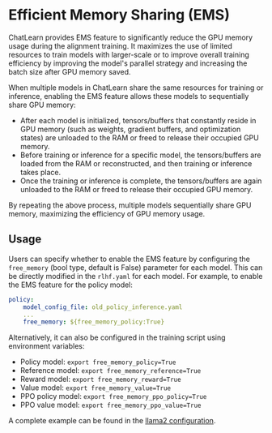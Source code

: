 # Efficient Memory Sharing (EMS)

ChatLearn provides EMS feature to significantly reduce the GPU memory usage during the alignment training. 
It maximizes the use of limited resources to train models with larger-scale or to improve overall training efficiency by improving the model's parallel strategy and increasing the batch size after GPU memory saved.

When multiple models in ChatLearn share the same resources for training or inference, enabling the EMS feature allows these models to sequentially share GPU memory:
- After each model is initialized, tensors/buffers that constantly reside in GPU memory (such as weights, gradient buffers, and optimization states) are unloaded to the RAM or freed to release their occupied GPU memory.
- Before training or inference for a specific model, the tensors/buffers are loaded from the RAM or reconstructed, and then training or inference takes place.
- Once the training or inference is complete, the tensors/buffers are again unloaded to the RAM or freed to release their occupied GPU memory.

By repeating the above process, multiple models sequentially share GPU memory, maximizing the efficiency of GPU memory usage.

## Usage
Users can specify whether to enable the EMS feature by configuring the `free_memory` (bool type, default is False) parameter for each model. This can be directly modified in the `rlhf.yaml` for each model. For example, to enable the EMS feature for the policy model:
```yaml
policy:
    model_config_file: old_policy_inference.yaml
    ...
    free_memory: ${free_memory_policy:True}
```
Alternatively, it can also be configured in the training script using environment variables:
- Policy model: `export free_memory_policy=True`
- Reference model: `export free_memory_reference=True`
- Reward model: `export free_memory_reward=True`
- Value model: `export free_memory_value=True`
- PPO policy model: `export free_memory_ppo_policy=True`
- PPO value model: `export free_memory_ppo_value=True`

A complete example can be found in the [llama2 configuration](https://github.com/alibaba/ChatLearn/blob/main/examples/megatron/configs/llama2/rlhf.yaml).